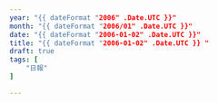 ```yaml
---
year: "{{ dateFormat "2006" .Date.UTC }}"
month: "{{ dateFormat "2006/01" .Date.UTC }}"
date: "{{ dateFormat "2006-01-02" .Date.UTC }}"
title: "{{ dateFormat "2006-01-02" .Date.UTC }} "
draft: true
tags: [
    "日報"
]

---
```


